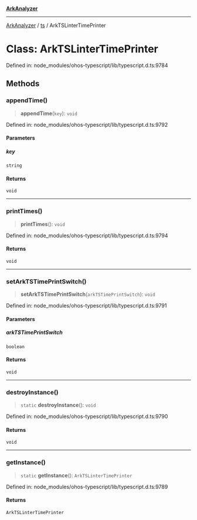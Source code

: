 [**ArkAnalyzer**](../../../../README.md)

***

[ArkAnalyzer](../../../../globals.md) / [ts](../README.md) / ArkTSLinterTimePrinter

# Class: ArkTSLinterTimePrinter

Defined in: node\_modules/ohos-typescript/lib/typescript.d.ts:9784

## Methods

### appendTime()

> **appendTime**(`key`): `void`

Defined in: node\_modules/ohos-typescript/lib/typescript.d.ts:9792

#### Parameters

##### key

`string`

#### Returns

`void`

***

### printTimes()

> **printTimes**(): `void`

Defined in: node\_modules/ohos-typescript/lib/typescript.d.ts:9794

#### Returns

`void`

***

### setArkTSTimePrintSwitch()

> **setArkTSTimePrintSwitch**(`arkTSTimePrintSwitch`): `void`

Defined in: node\_modules/ohos-typescript/lib/typescript.d.ts:9791

#### Parameters

##### arkTSTimePrintSwitch

`boolean`

#### Returns

`void`

***

### destroyInstance()

> `static` **destroyInstance**(): `void`

Defined in: node\_modules/ohos-typescript/lib/typescript.d.ts:9790

#### Returns

`void`

***

### getInstance()

> `static` **getInstance**(): `ArkTSLinterTimePrinter`

Defined in: node\_modules/ohos-typescript/lib/typescript.d.ts:9789

#### Returns

`ArkTSLinterTimePrinter`
